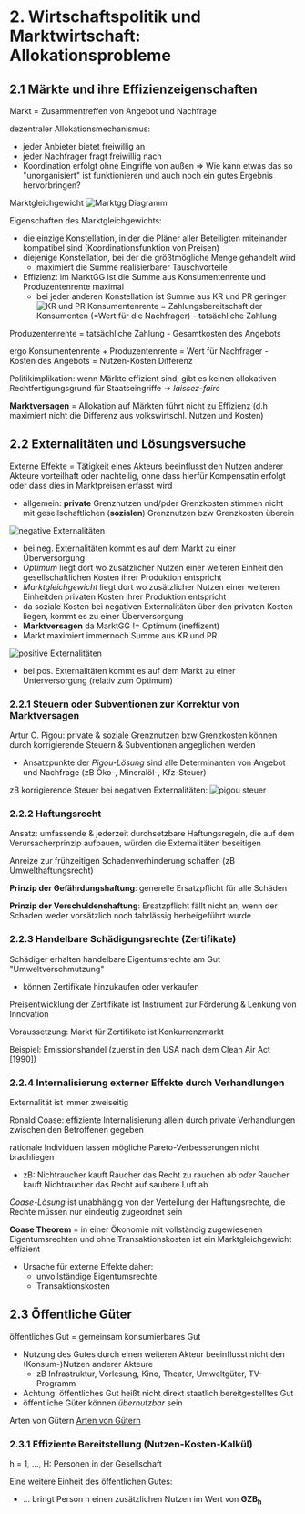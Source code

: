 # 2. Wirtschaftspolitik und Marktwirtschaft: Allokationsprobleme
## 2.1 Märkte und ihre Effizienzeigenschaften
Markt = Zusammentreffen von Angebot und Nachfrage

dezentraler Allokationsmechanismus:
- jeder Anbieter bietet freiwillig an
- jeder Nachfrager fragt freiwillig nach
- Koordination erfolgt ohne Eingriffe von außen
=> Wie kann etwas das so "unorganisiert" ist funktionieren und auch noch ein gutes Ergebnis hervorbringen?

Marktgleichgewicht
![Marktgg Diagramm](./marktgg.png "Marktgg Diagramm")

Eigenschaften des Marktgleichgewichts:
- die einzige Konstellation, in der die Pläner aller Beteiligten miteinander kompatibel sind (Koordinationsfunktion von Preisen)
- diejenige Konstellation, bei der die größtmögliche Menge gehandelt wird
  - maximiert die Summe realisierbarer Tauschvorteile
- Effizienz: im MarktGG ist die Summe aus Konsumentenrente und Produzentenrente maximal
  - bei jeder anderen Konstellation ist Summe aus KR und PR geringer
![KR und PR](./krpr.png "KR und PR")
Konsumentenrente = Zahlungsbereitschaft der Konsumenten (=Wert für die Nachfrager) - tatsächliche Zahlung

Produzentenrente = tatsächliche Zahlung - Gesamtkosten des Angebots

ergo Konsumentenrente + Produzentenrente = Wert für Nachfrager - Kosten des Angebots = Nutzen-Kosten Differenz 

Politikimplikation: wenn Märkte effizient sind, gibt es keinen allokativen Rechtfertigungsgrund für Staatseingriffe -> *laissez-faire*

**Marktversagen** = Allokation auf Märkten führt nicht zu Effizienz (d.h maximiert nicht die Differenz aus volkswirtschl. Nutzen und Kosten)

## 2.2 Externalitäten und Lösungsversuche
Externe Effekte = Tätigkeit eines Akteurs beeinflusst den Nutzen anderer Akteure vorteilhaft oder nachteilig, ohne dass hierfür Kompensatin erfolgt oder dass dies in Marktpreisen erfasst wird
  - allgemein: **private** Grenznutzen und/pder Grenzkosten stimmen nicht mit gesellschaftlichen (**sozialen**) Grenznutzen bzw Grenzkosten überein

![negative Externalitäten](./negex.png "negative Externalitäten")
- bei neg. Externalitäten kommt es auf dem Markt zu einer Überversorgung
- *Optimum* liegt dort wo zusätzlicher Nutzen einer weiteren Einheit den gesellschaftlichen Kosten ihrer Produktion entspricht
- *Marktgleichgewicht* liegt dort wo zusätzlicher Nutzen einer weiteren Einheitden privaten Kosten ihrer Produktion entspricht
- da soziale Kosten bei negativen Externalitäten über den privaten Kosten liegen, kommt es zu einer Überversorgung
- **Marktversagen** da MarktGG != Optimum (ineffizent)
- Markt maximiert immernoch Summe aus KR und PR

![positive Externalitäten](./posex.png "positive Externalitäten")
- bei pos. Externalitäten kommt es auf dem Markt zu einer Unterversorgung (relativ zum  Optimum)

### 2.2.1 Steuern oder Subventionen zur Korrektur von Marktversagen
Artur C. Pigou: private & soziale Grenznutzen bzw Grenzkosten können durch korrigierende Steuern & Subventionen angeglichen werden
- Ansatzpunkte der *Pigou-Lösung* sind alle Determinanten von Angebot und Nachfrage (zB Öko-, Mineralöl-, Kfz-Steuer)

zB korrigierende Steuer bei negativen Externalitäten:
![pigou steuer](./negsteu.png "pigou steuer")

### 2.2.2 Haftungsrecht
Ansatz: umfassende & jederzeit durchsetzbare Haftungsregeln, die auf dem Verursacherprinzip aufbauen, würden die Externalitäten beseitigen

Anreize zur frühzeitigen Schadenverhinderung schaffen (zB Umwelthaftungsrecht)

**Prinzip der Gefährdungshaftung**: generelle Ersatzpflicht für alle Schäden

**Prinzip der Verschuldenshaftung**: Ersatzpflicht fällt nicht an, wenn der Schaden weder vorsätzlich noch fahrlässig herbeigeführt wurde

### 2.2.3 Handelbare Schädigungsrechte (Zertifikate)
Schädiger erhalten handelbare Eigentumsrechte am Gut "Umweltverschmutzung"
- können Zertifikate hinzukaufen oder verkaufen

Preisentwicklung der Zertifikate ist Instrument zur Förderung & Lenkung von Innovation

Voraussetzung: Markt für Zertifikate ist Konkurrenzmarkt

Beispiel: Emissionshandel (zuerst in den USA nach dem Clean Air Act [1990])

### 2.2.4 Internalisierung externer Effekte durch Verhandlungen
Externalität ist immer zweiseitig

Ronald Coase: effiziente Internalisierung allein durch private Verhandlungen zwischen den Betroffenen gegeben

rationale Individuen lassen mögliche Pareto-Verbesserungen nicht brachliegen
- zB: Nichtraucher kauft Raucher das Recht zu rauchen ab *oder* Raucher kauft Nichtraucher das Recht auf saubere Luft ab

*Coase-Lösung* ist unabhängig von der Verteilung der Haftungsrechte, die Rechte müssen nur eindeutig zugeordnet sein

**Coase Theorem** = in einer Ökonomie mit vollständig zugewiesenen Eigentumsrechten und ohne Transaktionskosten ist ein Marktgleichgewicht effizient
- Ursache für externe Effekte daher:
  - unvollständige Eigentumsrechte 
  - Transaktionskosten

## 2.3 Öffentliche Güter
öffentliches Gut = gemeinsam konsumierbares Gut
- Nutzung des Gutes durch einen weiteren Akteur beeinflusst nicht den (Konsum-)Nutzen anderer Akteure
  - zB Infrastruktur, Vorlesung, Kino, Theater, Umweltgüter, TV-Programm
- Achtung: öffentliches Gut heißt nicht direkt staatlich bereitgestelltes Gut
- öffentliche Güter können *übernutzbar* sein

Arten von Gütern
[Arten von Gütern](./gueter.png "Arten von Gütern")

### 2.3.1 Effiziente Bereitstellung (Nutzen-Kosten-Kalkül)
h = 1, ..., H: Personen in der Gesellschaft

Eine weitere Einheit des öffentlichen Gutes:
- ... bringt Person h einen zusätzlichen Nutzen im Wert von **GZB<sub>h</sub>** 

